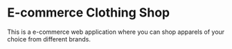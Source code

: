 # E-commerce Clothing Shop
This is a e-commerce web application where you can shop apparels of your choice from different brands.
